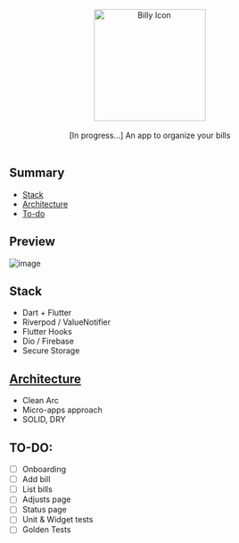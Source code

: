 <div align="center">
  <img src="https://user-images.githubusercontent.com/20143893/163482536-dad0e97f-5bf1-476d-aa56-335191ad036f.png" alt="Billy Icon" width="200">
  <br>
  <br>
  <span>[In progress...] An app to organize your bills</span>
  <br>
  <br>
</div>

## Summary
 - [Stack](#stack)
 - [Architecture](#architecture)
 - [To-do](#to-do)

## Preview
![image](https://user-images.githubusercontent.com/20143893/163483641-fe36a333-61d1-41da-a166-4edd94e2720f.png)

## Stack
- Dart + Flutter
- Riverpod / ValueNotifier
- Flutter Hooks
- Dio / Firebase
- Secure Storage

## [Architecture](#sft)
 - Clean Arc
 - Micro-apps approach
 - SOLID, DRY

## TO-DO:
- [ ] Onboarding
- [ ] Add bill
- [ ] List bills
- [ ] Adjusts page
- [ ] Status page
- [ ] Unit & Widget tests
- [ ] Golden Tests

